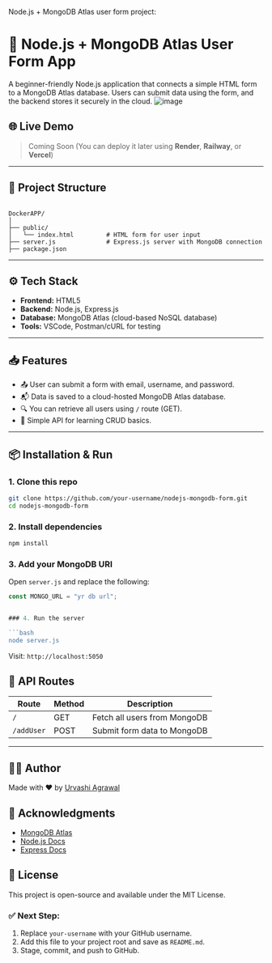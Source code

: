 Node.js + MongoDB Atlas user form project:

# 🚀 Node.js + MongoDB Atlas User Form App

A beginner-friendly Node.js application that connects a simple HTML form to a MongoDB Atlas database. Users can submit data using the form, and the backend stores it securely in the cloud.
![image](https://github.com/user-attachments/assets/8eceea49-b669-42bc-9591-3d82991b16b1)


## 🌐 Live Demo

> Coming Soon (You can deploy it later using **Render**, **Railway**, or **Vercel**)

---

## 📂 Project Structure

```

DockerAPP/
│
├── public/
│   └── index.html         # HTML form for user input
├── server.js              # Express.js server with MongoDB connection
├── package.json

````

---

## ⚙️ Tech Stack

- **Frontend:** HTML5
- **Backend:** Node.js, Express.js
- **Database:** MongoDB Atlas (cloud-based NoSQL database)
- **Tools:** VSCode, Postman/cURL for testing

---

## 📥 Features

- 📤 User can submit a form with email, username, and password.
- 📬 Data is saved to a cloud-hosted MongoDB Atlas database.
- 🔍 You can retrieve all users using `/` route (GET).
- 🧪 Simple API for learning CRUD basics.

---

## 📦 Installation & Run

### 1. Clone this repo

```bash
git clone https://github.com/your-username/nodejs-mongodb-form.git
cd nodejs-mongodb-form
````

### 2. Install dependencies

```bash
npm install
```

### 3. Add your MongoDB URI

Open `server.js` and replace the following:

```js
const MONGO_URL = "yr db url";


### 4. Run the server

```bash
node server.js
```

Visit: `http://localhost:5050`


## 📡 API Routes

| Route      | Method | Description                  |
| ---------- | ------ | ---------------------------- |
| `/`        | GET    | Fetch all users from MongoDB |
| `/addUser` | POST   | Submit form data to MongoDB  |

---

## 🧑‍💻 Author

Made with ❤️ by [Urvashi Agrawal](https://github.com/urvashi-agrawal-dev)


## 🙌 Acknowledgments

* [MongoDB Atlas](https://www.mongodb.com/atlas)
* [Node.js Docs](https://nodejs.org)
* [Express Docs](https://expressjs.com/)

## 📌 License

This project is open-source and available under the MIT License.


### ✅ Next Step:
1. Replace `your-username` with your GitHub username.
2. Add this file to your project root and save as `README.md`.
3. Stage, commit, and push to GitHub.
